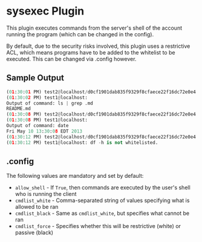 sysexec Plugin
===============
This plugin executes commands from the server's shell of the account running the program (which can be changed in the config).

By default, due to the security risks involved, this plugin uses a restrictive ACL, which means programs have to be added to the whitelist to be executed.  This can be changed via .config however.

Sample Output
--------------
```python
(01:30:01 PM) test2@localhost/d0cf1901dab835f9329f8cfaece22f16dc72e0e4: !sysexec ls | grep .md
(01:30:02 PM) test1@localhost: 
Output of command: ls | grep .md
README.md
(01:30:08 PM) test2@localhost/d0cf1901dab835f9329f8cfaece22f16dc72e0e4: !sysexec date
(01:30:08 PM) test1@localhost: 
Output of command: date
Fri May 10 13:30:08 EDT 2013
(01:30:12 PM) test2@localhost/d0cf1901dab835f9329f8cfaece22f16dc72e0e4: !sysexec df -h
(01:30:12 PM) test1@localhost: df -h is not whitelisted.
```

.config
--------
The following values are mandatory and set by default:

* ```allow_shell``` - If ```True```, then commands are executed by the user's shell who is running the client
* ```cmdlist_white``` - Comma-separated string of values specifying what is allowed to be ran
* ```cmdlist_black``` - Same as ```cmdlist_white```, but specifies what cannot be ran
* ```cmdlist_force``` - Specifies whether this will be restrictive (white) or passive (black)